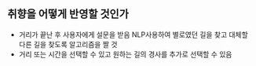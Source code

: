 ## 취향을 어떻게 반영할 것인가

 * 거리가 끝난 후 사용자에게 설문을 받음 NLP사용하여 별로였던 길을 찾고 대체할 다른 길을 찾도록 알고리즘을 짤 것
 * 거리 또는 시간을 선택할 수 있고 원하는 길의 경사를 추가로 선택할 수 있음
 
